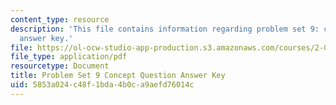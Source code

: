 ```yaml
---
content_type: resource
description: 'This file contains information regarding problem set 9: concept question
  answer key.'
file: https://ol-ocw-studio-app-production.s3.amazonaws.com/courses/2-003sc-engineering-dynamics-fall-2011/5853a024c48f1bda4b0ca9aefd76014c_MIT2_003SCF11_pset9CoSol.pdf
file_type: application/pdf
resourcetype: Document
title: Problem Set 9 Concept Question Answer Key
uid: 5853a024-c48f-1bda-4b0c-a9aefd76014c
---
```

